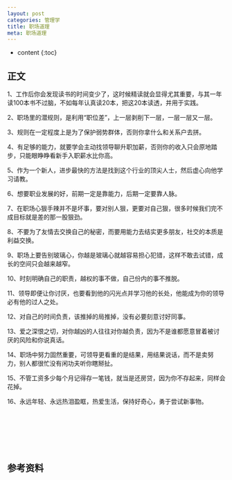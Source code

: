 ```yaml
---
layout: post
categories: 管理学
title: 职场道理
meta: 职场道理
---
```

* content
{:toc}

## 正文


1、工作后你会发现读书的时间变少了，这时候精读就会显得尤其重要，与其一年读100本书不过脑，不如每年认真读20本，把这20本读透，并用于实践。

2、职场里的潜规则，是利用“职位差”，上一层剥削下一层，一层一层又一层。

3、规则在一定程度上是为了保护弱势群体，否则你拿什么和关系户去拼。

4、有足够的能力，就要学会主动找领导聊升职加薪，否则你的收入只会原地踏步，只能眼睁睁看新手入职薪水比你高。

5、作为一个新人，进步最快的方法是找到这个行业的顶尖人士，然后虚心向他学习请教。

6、想要职业发展的好，前期一定是靠能力，后期一定要靠人脉。

7、在职场心狠手辣并不是坏事，要对别人狠，更要对自己狠，很多时候我们完不成目标就是差的那一股狠劲。

8、不要为了友情去交换自己的秘密，而要用能力去结实更多朋友，社交的本质是利益交换。

9、职场上要告别玻璃心，你越是玻璃心就越容易担心犯错，这样不敢去试错，成长的空间只会越来越窄。

10、时刻明确自己的职责，越权的事不做，自己份内的事不推脱。

11、领导即便让你讨厌，也要看到他的闪光点并学习他的长处，他能成为你的领导必有他的过人之处。

12、对自己的时间负责，该推掉的局推掉，没有必要刻意讨好同事。

13、爱之深恨之切，对你越凶的人往往对你越负责，因为不是谁都愿意冒着被讨厌的风险和你说真话。

14、职场中努力固然重要，可领导更看重的是结果，用结果说话，而不是卖努力，别人都很忙没有闲功夫听你瞎掰扯。

15、不管工资多少每个月记得存一笔钱，就当是还房贷，因为你不存起来，同样会花掉。

16、永远年轻、永远热泪盈眶，热爱生活，保持好奇心，勇于尝试新事物。

<br/><br/><br/><br/><br/>
## 参考资料


